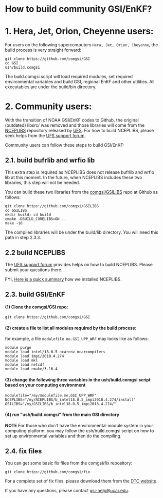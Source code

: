 # How to build community GSI/EnKF?

# 1. Hera, Jet, Orion, Cheyenne users:
For users on the following supercomputers `Hera, Jet, Orion, Cheyenne`, the build process is very straight forward:
```
git clone https://github.com/comgsi/GSI
cd GSI
ush/build.comgsi
```
The build.comgsi script will load required modules, set required environmental variables and build GSI, regional EnKF and other utilities. All executables are under the build/bin directory.

# 2. Community users:

With the transition of NOAA GSI/EnKF codes to Github, the original (outdated) libsrc/ was removed and those libraries will come from the [NCEPLIBS](https://github.com/NOAA-EMC/NCEPLIBS) repository released by [UFS](https://github.com/ufs-community/ufs-weather-model/wiki).  For how to build NCEPLIBS, please seek helps from the [UFS support forum](https://forums.ufscommunity.org).

Community users can follow these steps to build GSI/EnKF:

## 2.1. build bufrlib and wrfio lib
This extra step is required as NCEPLIBS does not release bufrlib and wrfio lib at this moment. In the future, when NCEPLIBS includes these two libraries, this step will not be needed.

You can build these two libraries from the [comgsi/GSILIBS](https://github.com/comgsi/GSILIBS) repo at Github as follows:
```
git clone https://github.com/comgsi/GSILIBS
cd GSILIBS
mkdir build; cd build
cmake -DBUILD_CORELIBS=ON ..
make -j8
```
The compiled libraries will be under the build/lib directory. You will need this path in step 2.3.3.

## 2.2 build NCEPLIBS
The [UFS support forum](https://forums.ufscommunity.org) provides helps on how to build NCEPLIBS. Please submit your questions there.

FYI, [Here is a quick summary](NCEPLIBS.md) how we installed NCEPLIBS.

## 2.3. build GSI/EnKF

#### (1) Clone the comgsi/GSI repo:
```
git clone https://github.com/comgsi/GSI
```

#### (2) create a file to list all modules required by the build process:
for example, a file `modulefile.me.GSI_UPP_WRF` may looks like as follows:
```
module purge
module load intel/18.0.5 ncarenv ncarcompilers
module load impi/2018.4.274
module load mkl
module load netcdf
module load cmake/3.16.4
```
#### (3) change the following three variables in the ush/build.comgsi script based on your computing environment
    modulefile="/my/modulefile.me.GSI_UPP_WRF"
    NCEPLIBS="/my/NCEPLIBS/b_intel18.0.5_impi2018.4.274/install"
    GSILIBS="/my/GSILIBS/b_intel18.0.5_impi2018.4.274/"

#### (4) run "ush/build.comgsi" from the main GSI directory

**NOTE** For those who don't have the environmental module system in your computing platform, you may follow the ush/build.comgsi script on how to set up environmental variables and then do the compiling.

## 2.4. fix files
You can get some basic fix files from the comgsi/fix repository:
```
git clone https://github.com/comgsi/fix
```
For a complete set of fix files, please download them from the [DTC website](https://dtcenter.org/community-code/gridpoint-statistical-interpolation-gsi/download). 

If you have any questions, please contact gsi-help@ucar.edu. 

